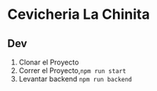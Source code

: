 # Cevicheria La Chinita

## Dev

1. Clonar el Proyecto
2. Correr el Proyecto,```npm run start```
3. Levantar backend ```npm run backend```
